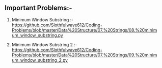 ## Important Problems:-

1. Minimum Window Substring :- https://github.com/Slothfulwave612/Coding-Problems/blob/master/Data%20Structure/07.%20Strings/08.%20minimum_window_substring.py

2. Minimum Window Substring 2 :- https://github.com/Slothfulwave612/Coding-Problems/blob/master/Data%20Structure/07.%20Strings/09.%20minimum_window_substring_2.py

